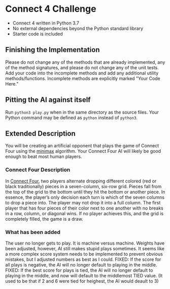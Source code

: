 # Connect 4 Challenge
- Connect 4 written in Python 3.7
- No external dependencies beyond the Python standard library
- Starter code is included

## Finishing the Implementation
Please do not change any of the methods that are already implemented, any of the method signatures, and please do not change any of the unit tests. Add your code into the incomplete methods and add any additional utility methods/functions. Incomplete methods are explicitly marked "Your Code Here."

## Pitting the AI against itself

Run `python3 play.py` when in the same directory as the source files. Your Python command may be defined as `python` instead of `python3`.

## Extended Description
You will be creating an artificial opponent that plays the game of Connect Four using the [minimax](https://en.wikipedia.org/wiki/Minimax) algorithm. Your Connect Four AI will likely be good enough to beat most human players.

### Connect Four Description

In [Connect Four](https://en.wikipedia.org/wiki/Connect_Four), two players alternate dropping different colored (red or black traditionally) pieces in a seven-column, six-row grid. Pieces fall from the top of the grid to the bottom until they hit the bottom or another piece. In essence, the player’s only decision each turn is which of the seven columns to drop a piece into. The player may not drop it into a full column. The first player that has four pieces of their color next to one another with no breaks in a row, column, or diagonal wins. If no player achieves this, and the grid is completely filled, the game is a draw.

### What has been added

The user no longer gets to play. It is machine versus machine.
Weights have been adjusted, however, AI still makes stupid plays sometimes. It seems like a more complex score system needs to be implemented to prevent obvious mistakes, but I adjusted numbers as best as I could.
FIXED: If the score for all plays is negative, the AI will no longer default to playing in the middle.
FIXED: If the best score for plays is tied, the AI will no longer default to playing in the middle, and now will default to the middlemost TIED value. (It used to be that if 2 and 6 were tied for heighest, the AI would deault to 3)